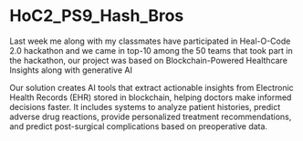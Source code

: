 # HoC2_PS9_Hash_Bros

Last week me along with my classmates have participated in Heal-O-Code 2.0 hackathon and we came in top-10 among the 50 teams that took part in the hackathon, our project was based on Blockchain-Powered Healthcare Insights along with generative AI


Our solution creates AI tools that extract actionable insights from Electronic Health Records (EHR) stored in blockchain, helping doctors make informed decisions faster. It includes systems to analyze patient histories, predict adverse drug reactions, provide personalized treatment recommendations, and predict post-surgical complications based on preoperative data.
